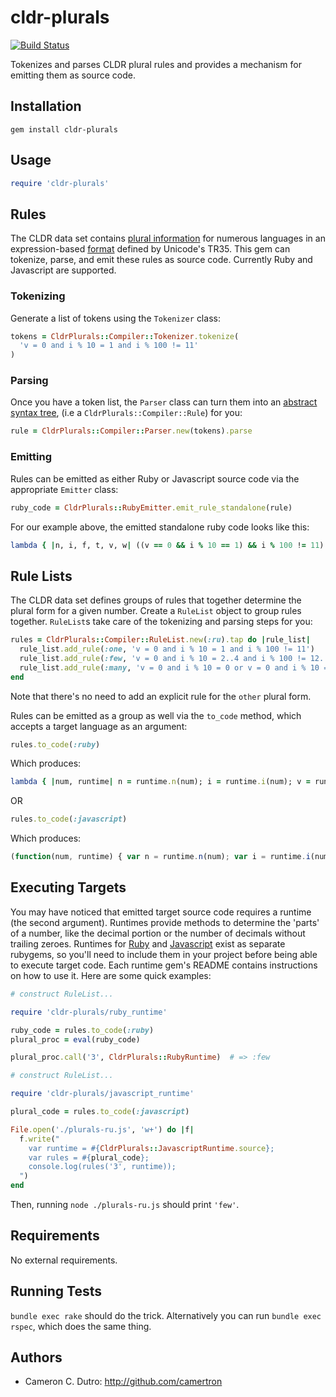 cldr-plurals
=================

[![Build Status](https://travis-ci.org/camertron/cldr-plurals.svg?branch=master)](http://travis-ci.org/camertron/cldr-plurals)

Tokenizes and parses CLDR plural rules and provides a mechanism for emitting them as source code.

## Installation

`gem install cldr-plurals`

## Usage

```ruby
require 'cldr-plurals'
```

## Rules

The CLDR data set contains [plural information](http://unicode.org/cldr/trac/browser/tags/release-26-d04/common/supplemental/plurals.xml) for numerous languages in an expression-based [format](http://www.unicode.org/reports/tr35/tr35-numbers.html#Language_Plural_Rules) defined by Unicode's TR35. This gem can tokenize, parse, and emit these rules as source code. Currently Ruby and Javascript are supported.

### Tokenizing

Generate a list of tokens using the `Tokenizer` class:

```ruby
tokens = CldrPlurals::Compiler::Tokenizer.tokenize(
  'v = 0 and i % 10 = 1 and i % 100 != 11'
)
```

### Parsing

Once you have a token list, the `Parser` class can turn them into an [abstract syntax tree](http://en.wikipedia.org/wiki/Abstract_syntax_tree), (i.e a `CldrPlurals::Compiler::Rule`) for you:

```ruby
rule = CldrPlurals::Compiler::Parser.new(tokens).parse
```

### Emitting

Rules can be emitted as either Ruby or Javascript source code via the appropriate `Emitter` class:

```ruby
ruby_code = CldrPlurals::RubyEmitter.emit_rule_standalone(rule)
```

For our example above, the emitted standalone ruby code looks like this:

```ruby
lambda { |n, i, f, t, v, w| ((v == 0 && i % 10 == 1) && i % 100 != 11) }
```

## Rule Lists

The CLDR data set defines groups of rules that together determine the plural form for a given number. Create a `RuleList` object to group rules together. `RuleList`s take care of the tokenizing and parsing steps for you:

```ruby
rules = CldrPlurals::Compiler::RuleList.new(:ru).tap do |rule_list|
  rule_list.add_rule(:one, 'v = 0 and i % 10 = 1 and i % 100 != 11')
  rule_list.add_rule(:few, 'v = 0 and i % 10 = 2..4 and i % 100 != 12..14')
  rule_list.add_rule(:many, 'v = 0 and i % 10 = 0 or v = 0 and i % 10 = 5..9 or v = 0 and i % 100 = 11..14')
end
```

Note that there's no need to add an explicit rule for the `other` plural form.

Rules can be emitted as a group as well via the `to_code` method, which accepts a target language as an argument:

```ruby
rules.to_code(:ruby)
```

Which produces:

```ruby
lambda { |num, runtime| n = runtime.n(num); i = runtime.i(num); v = runtime.v(num); w = runtime.w(num); f = runtime.f(num); t = runtime.t(num); (((v == 0 && i % 10 == 1) && i % 100 != 11) ? :one : (((v == 0 && (2..4).include?(i % 10)) && !(12..14).include?(i % 100)) ? :few : ((((v == 0 && i % 10 == 0) || (v == 0 && (5..9).include?(i % 10))) || (v == 0 && (11..14).include?(i % 100))) ? :many : :other))) }
```

OR

```ruby
rules.to_code(:javascript)
```

Which produces:

```javascript
(function(num, runtime) { var n = runtime.n(num); var i = runtime.i(num); var v = runtime.v(num); var w = runtime.w(num); var f = runtime.f(num); var t = runtime.t(num); return (((v == 0 && i % 10 == 1) && i % 100 != 11) ? 'one' : (((v == 0 && ((i % 10 >= 2) && (i % 10 <= 4))) && !((i % 100 >= 12) && (i % 100 <= 14))) ? 'few' : ((((v == 0 && i % 10 == 0) || (v == 0 && ((i % 10 >= 5) && (i % 10 <= 9)))) || (v == 0 && ((i % 100 >= 11) && (i % 100 <= 14)))) ? 'many' : 'other'))); })
```

## Executing Targets

You may have noticed that emitted target source code requires a runtime (the second argument). Runtimes provide methods to determine the 'parts' of a number, like the decimal portion or the number of decimals without trailing zeroes. Runtimes for [Ruby](https://github.com/camertron/cldr-plurals-runtime-rb) and [Javascript](https://github.com/camertron/cldr-plurals-runtime-js) exist as separate rubygems, so you'll need to include them in your project before being able to execute target code. Each runtime gem's README contains instructions on how to use it. Here are some quick examples:

```ruby
# construct RuleList...

require 'cldr-plurals/ruby_runtime'

ruby_code = rules.to_code(:ruby)
plural_proc = eval(ruby_code)

plural_proc.call('3', CldrPlurals::RubyRuntime)  # => :few
```

```ruby
# construct RuleList...

require 'cldr-plurals/javascript_runtime'

plural_code = rules.to_code(:javascript)

File.open('./plurals-ru.js', 'w+') do |f|
  f.write("
    var runtime = #{CldrPlurals::JavascriptRuntime.source};
    var rules = #{plural_code};
    console.log(rules('3', runtime));
  ")
end
```

Then, running `node ./plurals-ru.js` should print `'few'`.

## Requirements

No external requirements.

## Running Tests

`bundle exec rake` should do the trick. Alternatively you can run `bundle exec rspec`, which does the same thing.

## Authors

* Cameron C. Dutro: http://github.com/camertron
